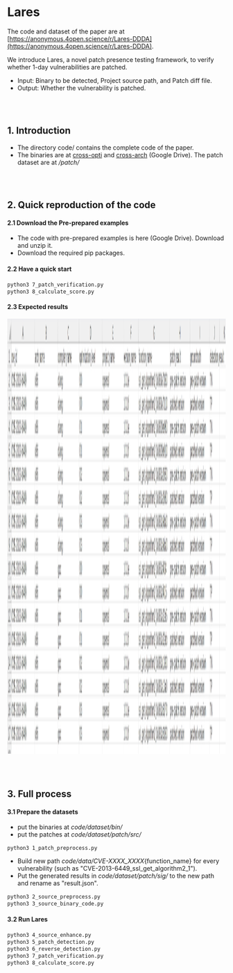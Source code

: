 # Lares

The code and dataset of the paper are at [https://anonymous.4open.science/r/Lares-DDDA](https://anonymous.4open.science/r/Lares-DDDA).

We introduce Lares, a novel patch presence testing framework, to verify whether 1-day vulnerabilities are patched. 

- Input: Binary to be detected, Project source path, and Patch diff file.
- Output: Whether the vulnerability is patched.

<br><br>

## 1. Introduction
- The directory code/ contains the complete code of the paper.
- The binaries are at [cross-opti](https://drive.google.com/file/d/1I_JPMhFMZ2axCpy3lRxxb_YpcS8ZjztZ/view?usp=drive_link) and [cross-arch](https://drive.google.com/file/d/120O1XOhSMLEs6PCozT6RNmIMVtOOTsoE/view?usp=drive_link) (Google Drive). The patch dataset are at _/patch/_

  
<br><br>

## 2. Quick reproduction of the code

#### 2.1 Download the Pre-prepared examples

- The code with pre-prepared examples is here (Google Drive). Download and unzip it.
- Download the required pip packages.

#### 2.2 Have a quick start
```
python3 7_patch_verification.py
python3 8_calculate_score.py
```
#### 2.3 Expected results
<img src="result.png" width = 800 height = 1000>

<br><br>

## 3. Full process

#### 3.1 Prepare the datasets
- put the binaries at _code/dataset/bin/_
- put the patches at _code/dataset/patch/src/_
```
python3 1_patch_preprocess.py
```
- Build new path _code/data/CVE-XXXX_XXXX_{function_name} for every vulnerability (such as "CVE-2013-6449_ssl_get_algorithm2_1").
- Put the generated results in _code/dataset/patch/sig/_ to the new path and rename as "result.json".
```
python3 2_source_preprocess.py
python3 3_source_binary_code.py
```

#### 3.2 Run Lares
```
python3 4_source_enhance.py
python3 5_patch_detection.py
python3 6_reverse_detection.py
python3 7_patch_verification.py
python3 8_calculate_score.py
```

